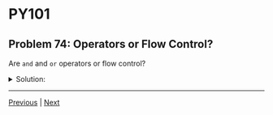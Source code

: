 # PY101
## Problem 74: Operators or Flow Control?

Are `and` and `or` operators or flow control?

<details>
<summary>Solution:</summary>

`and` and `or` are logical operators. However, they can act similarly to flow control because they determine whether the second operand is evaluated based on the result of the first operand.

They're operators that have flow control characteristics due to short-circuiting.

Examples:
```python
# Acting as operators:
result = True and False  # Evaluates to False
result = True or False   # Evaluates to True

# Acting like flow control (short-circuiting):
True or expensive_function()   # expensive_function() never runs
False and expensive_function() # expensive_function() never runs

# This demonstrates the flow control aspect:
def side_effect():
    print("Function called!")
    return True

result = False and side_effect()  # "Function called!" never prints
result = True or side_effect()    # "Function called!" never prints
```

Unlike `if` statements (which are pure flow control), `and` and `or` are expressions that return values while also controlling execution flow through short-circuiting.

</details>

---

[Previous](073.md) | [Next](075.md)

